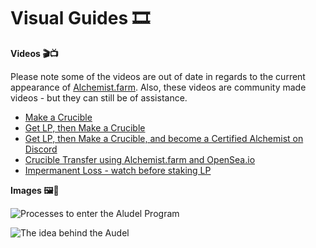 # Visual Guides 🎞

**Videos 🎬📺**

Please note some of the videos are out of date in regards to the current appearance of [Alchemist.farm](https://alchemist.farm). Also, these videos are community made videos - but they can still be of assistance.

* [Make a Crucible](https://www.youtube.com/watch?v=Rl9Rf-3Sp-8)
* [Get LP, then Make a Crucible](https://www.youtube.com/watch?v=Ga1qcQ6x3as)
* [Get LP, then Make a Crucible, and become a Certified Alchemist on Discord](https://www.youtube.com/watch?v=k7MO1QpqCds)
* [Crucible Transfer using Alchemist.farm and OpenSea.io](https://www.youtube.com/watch?v=i2MCYimelBM)
* [Impermanent Loss - watch before staking LP](https://www.youtube.com/watch?v=8XJ1MSTEuU0)

**Images 🖼🎨**

![Processes to enter the Aludel Program](https://i.imgur.com/7sK0Jr2.png)

![The idea behind the Audel](https://i.imgur.com/sutIhed.png)



